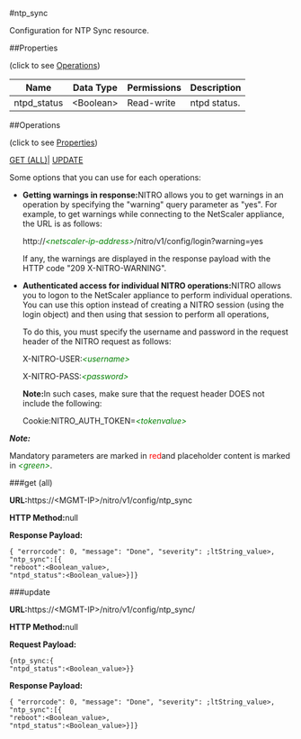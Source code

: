 #ntp_sync

Configuration for NTP Sync resource.


##Properties 
<span>(click to see [Operations](#opera))</span>


<table><thead><tr><th>Name</th><th>Data Type</th><th>Permissions</th><th>Description</th></tr></thead><tbody><tr><td>ntpd_status</td><td>&lt;Boolean></td><td>Read-write</td><td>ntpd status.</td></tr></tbody></table>
##Operations 
<span>(click to see [Properties](#prope))</span>


[GET (ALL)](#get-)| [UPDATE](#u)


Some options that you can use for each operations:
<ul><li><p><b>Getting warnings in response:</b>NITRO allows you to get warnings in an operation by specifying the "warning" query parameter as "yes". For example, to get warnings while connecting to the NetScaler appliance, the URL is as follows:</p><p>http://<span style="color:green;font-style:italic;">&lt;netscaler-ip-address&gt;</span>/nitro/v1/config/login?warning=yes</p><p>If any, the warnings are displayed in the response payload with the HTTP code "209 X-NITRO-WARNING".</p></li><li><p><b>Authenticated access for individual NITRO operations:</b>NITRO allows you to logon to the NetScaler appliance to perform individual operations. You can use this option instead of creating a NITRO session (using the login object) and then using that session to perform all operations,</p><p>To do this, you must specify the username and password in the request header of the NITRO request as follows:</p><p>X-NITRO-USER:<span style="color:green;font-style:italic;">&lt;username&gt;</span></p><p>X-NITRO-PASS:<span style="color:green;font-style:italic;">&lt;password&gt;</span></p><p><b>Note:</b>In such cases, make sure that the request header DOES not include the following:</p><p>Cookie:NITRO_AUTH_TOKEN=<span style="color:green;font-style:italic;">&lt;tokenvalue&gt;</span></p></li></ul>



***Note:*** 
Mandatory parameters are marked in <span style="color:#FF0000;">red</span>and placeholder content is marked in <span style="color:green;font-style:italic">&lt;green&gt;</span>.

###get (all)



<b>URL:</b>https://&lt;MGMT-IP&gt;/nitro/v1/config/ntp_sync
<b>HTTP Method:</b>null
<b>Response Payload: </b>```{ "errorcode": 0, "message": "Done", "severity": ;ltString_value>, "ntp_sync":[{"reboot":<Boolean_value>,"ntpd_status":<Boolean_value>}]}```



###update



<b>URL:</b>https://&lt;MGMT-IP&gt;/nitro/v1/config/ntp_sync/
<b>HTTP Method:</b>null
<b>Request Payload: </b>```{ntp_sync:{"ntpd_status":<Boolean_value>}}```
<b>Response Payload: </b>```{ "errorcode": 0, "message": "Done", "severity": ;ltString_value>, "ntp_sync":[{"reboot":<Boolean_value>,"ntpd_status":<Boolean_value>}]}```



